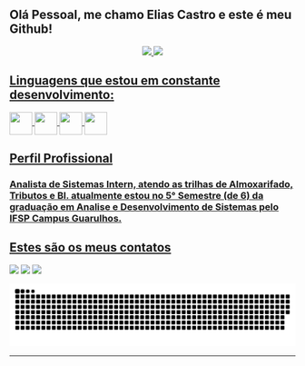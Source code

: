 ## Olá Pessoal, me chamo Elias Castro e este é meu Github!
<div align="center">
  <a href="https://github.com/eliascastrosousa">
  <img height="180em" src="https://github-readme-stats.vercel.app/api?username=eliascastrosousa&show_icons=true&theme=dark&include_all_commits=true&count_private=true"/>
  
  <img height="180em" src="https://github-readme-stats.vercel.app/api/top-langs/?username=eliascastrosousa&layout=compact&langs_count=7&theme=dark"/>
</div>
 
 ## Linguagens que estou em constante desenvolvimento: 
<div style="display: inline_block">
 
  <img align="center" height="40" width="40" src="https://cdn.jsdelivr.net/gh/devicons/devicon/icons/c/c-original.svg">
  <img align="center" height="40" width="40" src="https://cdn.jsdelivr.net/gh/devicons/devicon/icons/csharp/csharp-original.svg">
  <img align="center" height="40" width="40" src="https://cdn.jsdelivr.net/gh/devicons/devicon/icons/python/python-original.svg">
  <img align="center" height="40" width="40" src="https://cdn.jsdelivr.net/gh/devicons/devicon/icons/ionic/ionic-original.svg">
  
  
</div>
  
 ## Perfil Profissional
  
 ### Analista de Sistemas Intern, atendo as trilhas de Almoxarifado, Tributos e BI. atualmente estou no 5° Semestre (de 6) da graduação em Analise e Desenvolvimento de Sistemas pelo IFSP Campus Guarulhos.
  
 ## Estes são os meus contatos
  
<div> 
  <a href="https://api.whatsapp.com/send?phone=5511984370074" target="_blank"><img src="https://img.shields.io/badge/WhatsApp-25D366?style=for-the-badge&logo=whatsapp&logoColor=white" target="_blank"></a>
  <a href = "mailto:eliascastrosousa@gmail.com"><img src="https://img.shields.io/badge/-Gmail-%23333?style=for-the-badge&logo=gmail&logoColor=white" target="_blank"></a>
  <a href="https://www.linkedin.com/in/eliascastrosousa" target="_blank"><img src="https://img.shields.io/badge/-LinkedIn-%230077B5?style=for-the-badge&logo=linkedin&logoColor=white" target="_blank"></a> 
 
  ![Snake animation](https://github.com/eliascastrosousa/eliascastrosousa/blob/output/github-contribution-grid-snake.svg)
 
</div>
<hr>
  
